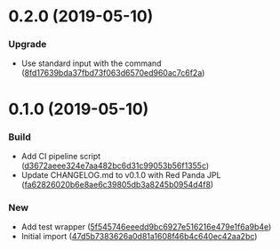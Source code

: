 <a name="0.2.0"></a>
# 0.2.0 (2019-05-10)


### Upgrade

* Use standard input with the command ([8fd17639bda37fbd73f063d6570ed960ac7c6f2a](https://github.com/kairops/docker-command-launcher/commit/8fd17639bda37fbd73f063d6570ed960ac7c6f2a))



<a name="0.1.0"></a>
# 0.1.0 (2019-05-10)


### Build

* Add CI pipeline script ([d3672aeee324e7aa482bc6d31c99053b56f1355c](https://github.com/kairops/docker-command-launcher/commit/d3672aeee324e7aa482bc6d31c99053b56f1355c))
* Update CHANGELOG.md to v0.1.0 with Red Panda JPL ([fa62826020b6e8ae6c39805db3a8245b0954d4f8](https://github.com/kairops/docker-command-launcher/commit/fa62826020b6e8ae6c39805db3a8245b0954d4f8))

### New

* Add test wrapper ([5f545746eeedd9bc6927e516216e479e1f6a9b4e](https://github.com/kairops/docker-command-launcher/commit/5f545746eeedd9bc6927e516216e479e1f6a9b4e))
* Initial import ([47d5b7383626a0d81a1608f46b4c640ec42aa2bc](https://github.com/kairops/docker-command-launcher/commit/47d5b7383626a0d81a1608f46b4c640ec42aa2bc))



